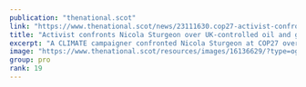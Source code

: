 ```yaml
---
publication: "thenational.scot"
link: "https://www.thenational.scot/news/23111630.cop27-activist-confronts-nicola-sturgeon-oil-gas/"
title: "Activist confronts Nicola Sturgeon over UK-controlled oil and gas licensing"
excerpt: "A CLIMATE campaigner confronted Nicola Sturgeon at COP27 over new oil and gas licenses – even though it’s a reserved matter."
image: "https://www.thenational.scot/resources/images/16136629/?type=og-image"
group: pro
rank: 19
---
```

